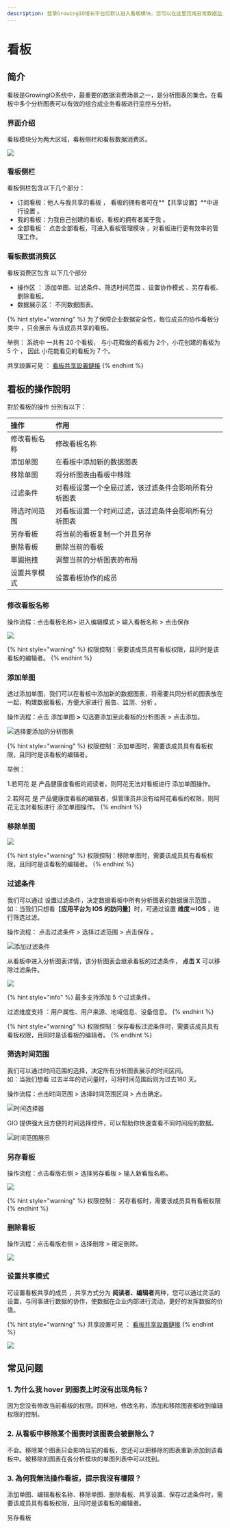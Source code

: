 ```yaml
---
description: 登录GrowingIO增长平台后默认进入看板模块，您可以在这里完成日常数据监控工作。
---
```


# 看板

## 简介

看板是GrowingIO系统中，最重要的数据消费场景之一，是分析图表的集合。在看板中多个分析图表可以有效的组合成业务看板进行监控与分析。









### 界面介绍

看板模块分为两大区域，看板侧栏和看板数据消费区。

![](../../.gitbook/assets/image%20%28175%29.png)

### 看板侧栏 

看板侧栏包含以下几个部分：

* 订阅看板：他人与我共享的看板 ， 看板的拥有者可在**【共享设置】**中进行设置 。
* 我的看板：为我自己创建的看板，看板的拥有者属于我 。
* 全部看板： 点击全部看板，可进入看板管理模块 ，对看板进行更有效率的管理工作。

### 看板数据消费区

看板消费区包含 以下几个部分   

* 操作区 ： 添加单图、过滤条件、筛选时间范围 、设置协作模式 、另存看板、删除看板。 
* 数据展示区： 不同数据图表。

{% hint style="warning" %}
为了保障企业数据安全性，每位成员的协作看板分类中 ，只会展示 与该成员共享的看板。  
  
举例： 系统中 一共有 20 个看板， 与小花鞋做的看板为 2个，小花创建的看板为 5 个 ，  因此 小花能看见的看板为 7 个。 

共享設置可見 ： [看板共享設置鏈接](https://app.gitbook.com/@growingio/s/cdp/~/drafts/-M7f1KTwEG20PbWnheJR/v/v20200600/product-manual/charts/kan-ban-gong-xiang-she-zhi)
{% endhint %}



## 看板的操作說明 

對於看板的操作  分別有以下：

| 操作 | 作用 |
| :--- | :--- |
| 修改看板名称 | 修改看板名称 |
| 添加单图 | 在看板中添加新的数据图表 |
| 移除单图 | 将分析图表由看板中移除 |
| 过滤条件 | 对看板设置一个全局过滤，该过滤条件会影响所有分析图表 |
| 筛选时间范围 | 对看板设置一个时间过滤，该过滤条件会影响所有分析图表 |
| 另存看板 | 将当前的看板复制一个并且另存 |
| 删除看板 | 删除当前的看板 |
| 單圖拖拽 | 调整当前的分析图表的布局 |
| 设置共享模式 | 设置看板协作的成员 |



### 修改看板名称

操作流程：点击看板名称&gt; 进入编辑模式 &gt;  输入看板名称 &gt; 点击保存

![](../../.gitbook/assets/ying-mu-jie-tu-20200519-xia-wu-5.33.57.png)

{% hint style="warning" %}
权限控制：需要该成员具有看板权限，且同时是该看板的编辑者。
{% endhint %}



### 添加单图

透过添加单图，我们可以在看板中添加新的数据图表，将需要共同分析的图表放在一起，构建数据看板，方便大家进行 报告、监测、分析 。

操作流程：点击 添加单图 **&gt;** 勾选要添加至此看板的分析图表 &gt; 点击添加。 

![&#x9009;&#x62E9;&#x8981;&#x6DFB;&#x52A0;&#x7684;&#x5206;&#x6790;&#x56FE;&#x8868;](../../.gitbook/assets/ying-mu-jie-tu-20200519-xia-wu-4.39.23.png)

{% hint style="warning" %}
 权限控制：添加单图时，需要该成员具有看板权限，且同时是该看板的编辑者。

举例：

1.若阿花 是 产品健康度看板的阅读者，则阿花无法对看板进行 添加单图操作。

2.若阿花 是 产品健康度看板的编辑者，但管理员并没有给阿花看板的权限，则阿花无法对看板进行 添加单图操作。
{% endhint %}



### 移除单图

![](../../.gitbook/assets/ying-mu-jie-tu-20200519-xia-wu-5.43.26.png)

{% hint style="warning" %}
权限控制：移除单图时，需要该成员具有看板权限，且同时是该看板的编辑者。
{% endhint %}

### 

### 过滤条件

我们可以通过 设置过滤条件，决定数据看板中所有分析图表的数据展示范围 。  
如：当我们只想看【**应用平台为 IOS 的訪问量**】时，可通过设置 **维度＝IOS**  ，进行筛选过滤。

操作流程： 点击过滤条件 &gt; 选择过滤范围 &gt; 点击保存 。

![&#x6DFB;&#x52A0;&#x8FC7;&#x6EE4;&#x6761;&#x4EF6;](../../.gitbook/assets/ying-mu-jie-tu-20200519-xia-wu-4.51.20.png)

从看板中进入分析图表详情，该分析图表会继承看板的过滤条件， **点击 X** 可以移除过滤条件。

![](../../.gitbook/assets/ying-mu-jie-tu-20200519-xia-wu-5.32.01.png)

{% hint style="info" %}
最多支持添加 5 个过滤条件。

过滤维度支持 ：用户属性、用户来源、地域信息、设备信息。
{% endhint %}

{% hint style="warning" %}
权限控制：保存看板过滤条件时，需要该成员具有看板权限，且同时是该看板的编辑者。
{% endhint %}

### 

### 筛选时间范围

我们可以通过时间范围的选择，决定所有分析图表展示的时间区间。  
如：当我们想看 过去半年的访问量时，可将时间范围后则为过去180 天。

操作流程：点击时间范围 &gt;  选择时间范围区间 &gt; 点击确定。

![&#x65F6;&#x95F4;&#x9009;&#x62E9;&#x5668;](../../.gitbook/assets/ying-mu-jie-tu-20200519-xia-wu-4.59.06.png)

GIO 提供强大且方便的时间选择控件，可以帮助你快速查看不同时间段的数据。

![&#x65F6;&#x95F4;&#x8303;&#x56F4;&#x5C55;&#x793A;](../../.gitbook/assets/ying-mu-jie-tu-20200519-xia-wu-4.55.31.png)

### 另存看板

操作流程：点击看版右侧  &gt; 选择另存看板 &gt;  输入新看版名称。 

![](../../.gitbook/assets/ying-mu-jie-tu-20200519-xia-wu-5.07.20.png)

{% hint style="warning" %}
权限控制： 另存看板时，需要该成员具有看板权限
{% endhint %}

### 

### 删除看板

操作流程：点击看版右侧  &gt;  选择刪除 &gt;  確定刪除。 

![](../../.gitbook/assets/ying-mu-jie-tu-20200519-xia-wu-5.07.20%20%281%29.png)



### 设置共享模式

可设置看板共享的成员 ，共享方式分为 **阅读者、编辑者**两种，您可以通过灵活的设置，与同事进行数据的协作，使数据在企业内部进行流动，更好的发挥数据的价值。

{% hint style="warning" %}
共享設置可見 ： [看板共享設置鏈接](https://app.gitbook.com/@growingio/s/cdp/~/drafts/-M7f1KTwEG20PbWnheJR/v/v20200600/product-manual/charts/kan-ban-gong-xiang-she-zhi)
{% endhint %}

![](../../.gitbook/assets/ying-mu-jie-tu-20200519-xia-wu-5.44.56.png)



## 常见问题

### 1. **为什么我 hover 到图表上时没有出现角标？**

因为您没有修改当前看板的权限。同样地，修改名称，添加和移除图表都收到编辑权限的控制。

### 2.  **从看板中移除某个图表时该图表会被删除么？**

不会。移除某个图表只会影响当前的看板，您还可以把移除的图表重新添加到该看板中。被移除的图表在各分析模块的单图列表中可以找到。

### 3. 為何我無法操作看板，提示我沒有權限？

添加单图、编辑看板名称、移除单图、删除看板、共享设置、保存过滤条件时，需要该成员具有看板权限，且同时是该看板的编辑者。

另存看板

